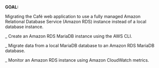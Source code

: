 **GOAL:**

Migrating the Café web application to use a fully managed Amazon Relational Database Service (Amazon RDS) instance instead of a local database instance.


_ Create an Amazon RDS MariaDB instance using the AWS CLI.

_ Migrate data from a local MariaDB database to an Amazon RDS MariaDB database.

_ Monitor an Amazon RDS instance using Amazon CloudWatch metrics.
